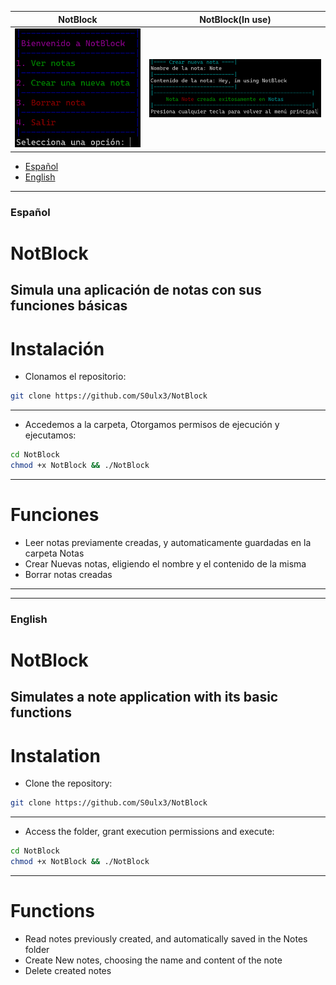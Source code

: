 | NotBlock | NotBlock(In use) |
| -------- | ---------------- |
![f](https://github.com/S0ulx3/NotBlock/blob/main/NotBlock.png)|![f](https://github.com/S0ulx3/NotBlock/blob/main/NotBlockIU.png)

- [Español](#Español)
- [English](#English)

---------------------------------------------
### Español
# NotBlock
Simula una aplicación de notas con sus funciones básicas
----------------------------------------------
# Instalación
- Clonamos el repositorio:
```bash
git clone https://github.com/S0ulx3/NotBlock
```
-----------------------------------------------------------------------
- Accedemos a la carpeta, Otorgamos permisos de ejecución y ejecutamos:
```bash
cd NotBlock
chmod +x NotBlock && ./NotBlock
```
-----------------------------------------------------------------------
# Funciones
- Leer notas previamente creadas, y automaticamente guardadas en la carpeta Notas
- Crear Nuevas notas, eligiendo el nombre y el contenido de la misma
- Borrar notas creadas
-----------------------------------------------------------------------




-----------------------------------------------------------------------
### English
# NotBlock
Simulates a note application with its basic functions
--------------------------------------------
# Instalation
- Clone the repository:
```bash
git clone https://github.com/S0ulx3/NotBlock
```
-----------------------------------------------------------------------
- Access the folder, grant execution permissions and execute:
```bash
cd NotBlock
chmod +x NotBlock && ./NotBlock
```
-----------------------------------------------------------------------
# Functions
- Read notes previously created, and automatically saved in the Notes folder
- Create New notes, choosing the name and content of the note
- Delete created notes
